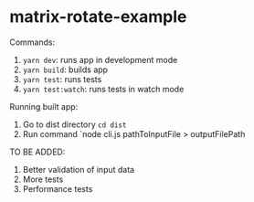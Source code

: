 # matrix-rotate-example

Commands:

1. `yarn dev`: runs app in development mode
2. `yarn build`: builds app
3. `yarn test`: runs tests
4. `yarn test:watch`: runs tests in watch mode

Running built app:
1. Go to dist directory `cd dist`
2. Run command `node cli.js pathToInputFile > outputFilePath

TO BE ADDED:
1. Better validation of input data
2. More tests
3. Performance tests
